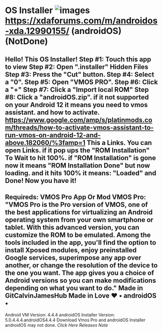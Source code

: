 # OS Installer ![images](https://github.com/user-attachments/assets/ed761295-794a-4b6e-b011-cbee724dbb7f) https://xdaforums.com/m/androidos-xda.12990155/ (androidOS)(NotDone)
Hello! This OS Installer!
Step #1: Touch this app to view
Step #2: Open ".installer" Hidden Files Step #3: Press the "Cut" button.
Step #4: Select a "0".
Step #5: Open "VMOS PRO".
Step #6: Click a "+"
Step #7: Click a "Import local ROM"
Step #8: Click a "androidOS.zip". if it not supported on your Android 12 it means you need to vmos assistant. and how to activate. https://www.google.com/amp/s/platinmods.com/threads/how-to-activate-vmos-assistant-to-run-vmos-on-android-12-and-above.182060/%3famp=1 This a Links. You can open Links. if it pop ups the "ROM Installation" To Wait to hit 100%. if "ROM Installation" is gone now it means "ROM Installation Done" but now loading. and it hits 100% it means: "Loaded" and Done! Now you have it!
-------------------------------
Requireds: VMOS Pro App Or Mod
VMOS Pro: "VMOS Pro is the Pro version of VMOS, one of the best applications for virtualizing an Android operating system from your own smartphone or tablet. With this advanced version, you can customize the ROM to be emulated.
Among the tools included in the app, you'll find the option to install Xposed modules, enjoy preinstalled Google services, superimpose any app over another, or change the resolution of the device to the one you want. The app gives you a choice of Android versions so you can make modifications depending on what you want to do."
Made in GitCalvinJamesHub
Made in Love ❤️
• androidOS •
---------------------------------
Android VM Version: 4.4.4
androidOS Installer Version: 5.0.4.4.4.androidOS4.4.4
Download Vmos Pro and androidOS Installer androidOS may not done.
*Click Here Releases Note*
